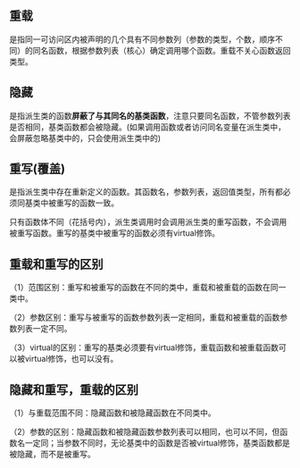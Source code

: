 ## 重载

是指同一可访问区内被声明的几个具有不同参数列（参数的类型，个数，顺序不同）的同名函数，根据参数列表（核心）确定调用哪个函数。重载不关心函数返回类型。



## 隐藏

是指派生类的函数**屏蔽了与其同名的基类函数**，注意只要同名函数，不管参数列表是否相同，基类函数都会被隐藏。(如果调用函数或者访问同名变量在派生类中，会屏蔽忽略基类中的，只会使用派生类中的)



## 重写(覆盖)

是指派生类中存在重新定义的函数。其函数名，参数列表，返回值类型，所有都必须同基类中被重写的函数一致。

只有函数体不同（花括号内），派生类调用时会调用派生类的重写函数，不会调用被重写函数。重写的基类中被重写的函数必须有virtual修饰。



## 重载和重写的区别

（1）范围区别：重写和被重写的函数在不同的类中，重载和被重载的函数在同一类中。

（2）参数区别：重写与被重写的函数参数列表一定相同，重载和被重载的函数参数列表一定不同。

（3）virtual的区别：重写的基类必须要有virtual修饰，重载函数和被重载函数可以被virtual修饰，也可以没有。



## 隐藏和重写，重载的区别

（1）与重载范围不同：隐藏函数和被隐藏函数在不同类中。

（2）参数的区别：隐藏函数和被隐藏函数参数列表可以相同，也可以不同，但函数名一定同；当参数不同时，无论基类中的函数是否被virtual修饰，基类函数都是被隐藏，而不是被重写。